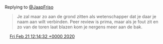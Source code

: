 Replying to [@JaapFriso](https://twitter.com/JaapFriso/status/1230789164066648066)

> Je zal maar zo aan de grond zitten als wetenschapper dat je daar je naam aan wilt verbinden\. Peer review is prima, maar als je fout zit en zo van de toren laat blazen kom je nergens meer aan de bak\.

<img src="../../media/tweet.ico" width="12" /> [Fri Feb 21 12:14:32 +0000 2020](https://twitter.com/DromerDenker/status/1230828145315655680)